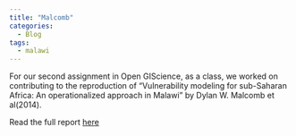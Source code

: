 ```yaml
---
title: "Malcomb"
categories:
  - Blog
tags:
  - malawi
---
```

For our second assignment in Open GIScience, as a class, we worked on contributing to the reproduction of “Vulnerability modeling for sub-Saharan Africa: An operationalized approach in Malawi” by Dylan W. Malcomb et al(2014). 

Read the full report [here](https://azalecki.github.io/RPr-Malcomb-2014)